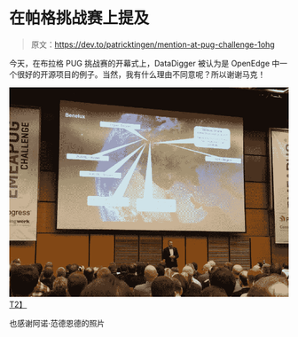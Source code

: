 # 在帕格挑战赛上提及

> 原文：<https://dev.to/patricktingen/mention-at-pug-challenge-1ohg>

今天，在布拉格 PUG 挑战赛的开幕式上，DataDigger 被认为是 OpenEdge 中一个很好的开源项目的例子。当然，我有什么理由不同意呢？所以谢谢马克！

[![pug_mention2](img/71758ba061793473b94b0ef05f26db61.png)T2】](https://datadigger.files.wordpress.com/2017/11/pug_mention2.jpg)

也感谢阿诺·范德恩德的照片